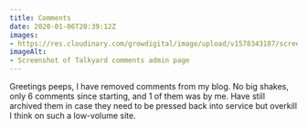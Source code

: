 ```yaml
---
title: Comments
date: 2020-01-06T20:39:12Z
images:
- https://res.cloudinary.com/growdigital/image/upload/v1578343187/screenshot-200106.png
imageAlt:
- Screenshot of Talkyard comments admin page
---
```


Greetings peeps, I have removed comments from my blog. No big shakes, only 6 comments since starting, and 1 of them was by me. Have still archived them in case they need to be pressed back into service but overkill I think on such a low-volume site.
